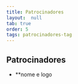 ```yaml
---
title: Patrocinadores
layout:  null
tab: true
order: 5
tags: patrocinadores-tag
---
```


## Patrocinadores
- **nome e logo